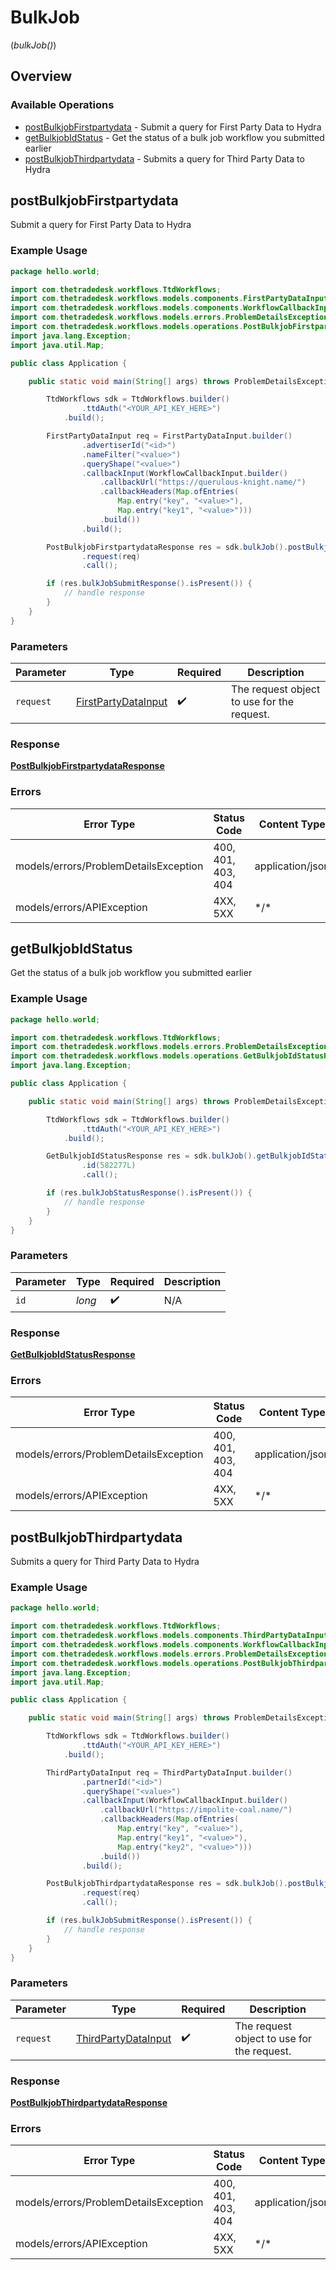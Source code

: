 # BulkJob
(*bulkJob()*)

## Overview

### Available Operations

* [postBulkjobFirstpartydata](#postbulkjobfirstpartydata) - Submit a query for First Party Data to Hydra
* [getBulkjobIdStatus](#getbulkjobidstatus) - Get the status of a bulk job workflow you submitted earlier
* [postBulkjobThirdpartydata](#postbulkjobthirdpartydata) - Submits a query for Third Party Data to Hydra

## postBulkjobFirstpartydata

Submit a query for First Party Data to Hydra

### Example Usage

```java
package hello.world;

import com.thetradedesk.workflows.TtdWorkflows;
import com.thetradedesk.workflows.models.components.FirstPartyDataInput;
import com.thetradedesk.workflows.models.components.WorkflowCallbackInput;
import com.thetradedesk.workflows.models.errors.ProblemDetailsException;
import com.thetradedesk.workflows.models.operations.PostBulkjobFirstpartydataResponse;
import java.lang.Exception;
import java.util.Map;

public class Application {

    public static void main(String[] args) throws ProblemDetailsException, Exception {

        TtdWorkflows sdk = TtdWorkflows.builder()
                .ttdAuth("<YOUR_API_KEY_HERE>")
            .build();

        FirstPartyDataInput req = FirstPartyDataInput.builder()
                .advertiserId("<id>")
                .nameFilter("<value>")
                .queryShape("<value>")
                .callbackInput(WorkflowCallbackInput.builder()
                    .callbackUrl("https://querulous-knight.name/")
                    .callbackHeaders(Map.ofEntries(
                        Map.entry("key", "<value>"),
                        Map.entry("key1", "<value>")))
                    .build())
                .build();

        PostBulkjobFirstpartydataResponse res = sdk.bulkJob().postBulkjobFirstpartydata()
                .request(req)
                .call();

        if (res.bulkJobSubmitResponse().isPresent()) {
            // handle response
        }
    }
}
```

### Parameters

| Parameter                                                         | Type                                                              | Required                                                          | Description                                                       |
| ----------------------------------------------------------------- | ----------------------------------------------------------------- | ----------------------------------------------------------------- | ----------------------------------------------------------------- |
| `request`                                                         | [FirstPartyDataInput](../../models/shared/FirstPartyDataInput.md) | :heavy_check_mark:                                                | The request object to use for the request.                        |

### Response

**[PostBulkjobFirstpartydataResponse](../../models/operations/PostBulkjobFirstpartydataResponse.md)**

### Errors

| Error Type                            | Status Code                           | Content Type                          |
| ------------------------------------- | ------------------------------------- | ------------------------------------- |
| models/errors/ProblemDetailsException | 400, 401, 403, 404                    | application/json                      |
| models/errors/APIException            | 4XX, 5XX                              | \*/\*                                 |

## getBulkjobIdStatus

Get the status of a bulk job workflow you submitted earlier

### Example Usage

```java
package hello.world;

import com.thetradedesk.workflows.TtdWorkflows;
import com.thetradedesk.workflows.models.errors.ProblemDetailsException;
import com.thetradedesk.workflows.models.operations.GetBulkjobIdStatusResponse;
import java.lang.Exception;

public class Application {

    public static void main(String[] args) throws ProblemDetailsException, Exception {

        TtdWorkflows sdk = TtdWorkflows.builder()
                .ttdAuth("<YOUR_API_KEY_HERE>")
            .build();

        GetBulkjobIdStatusResponse res = sdk.bulkJob().getBulkjobIdStatus()
                .id(582277L)
                .call();

        if (res.bulkJobStatusResponse().isPresent()) {
            // handle response
        }
    }
}
```

### Parameters

| Parameter          | Type               | Required           | Description        |
| ------------------ | ------------------ | ------------------ | ------------------ |
| `id`               | *long*             | :heavy_check_mark: | N/A                |

### Response

**[GetBulkjobIdStatusResponse](../../models/operations/GetBulkjobIdStatusResponse.md)**

### Errors

| Error Type                            | Status Code                           | Content Type                          |
| ------------------------------------- | ------------------------------------- | ------------------------------------- |
| models/errors/ProblemDetailsException | 400, 401, 403, 404                    | application/json                      |
| models/errors/APIException            | 4XX, 5XX                              | \*/\*                                 |

## postBulkjobThirdpartydata

Submits a query for Third Party Data to Hydra

### Example Usage

```java
package hello.world;

import com.thetradedesk.workflows.TtdWorkflows;
import com.thetradedesk.workflows.models.components.ThirdPartyDataInput;
import com.thetradedesk.workflows.models.components.WorkflowCallbackInput;
import com.thetradedesk.workflows.models.errors.ProblemDetailsException;
import com.thetradedesk.workflows.models.operations.PostBulkjobThirdpartydataResponse;
import java.lang.Exception;
import java.util.Map;

public class Application {

    public static void main(String[] args) throws ProblemDetailsException, Exception {

        TtdWorkflows sdk = TtdWorkflows.builder()
                .ttdAuth("<YOUR_API_KEY_HERE>")
            .build();

        ThirdPartyDataInput req = ThirdPartyDataInput.builder()
                .partnerId("<id>")
                .queryShape("<value>")
                .callbackInput(WorkflowCallbackInput.builder()
                    .callbackUrl("https://impolite-coal.name/")
                    .callbackHeaders(Map.ofEntries(
                        Map.entry("key", "<value>"),
                        Map.entry("key1", "<value>"),
                        Map.entry("key2", "<value>")))
                    .build())
                .build();

        PostBulkjobThirdpartydataResponse res = sdk.bulkJob().postBulkjobThirdpartydata()
                .request(req)
                .call();

        if (res.bulkJobSubmitResponse().isPresent()) {
            // handle response
        }
    }
}
```

### Parameters

| Parameter                                                         | Type                                                              | Required                                                          | Description                                                       |
| ----------------------------------------------------------------- | ----------------------------------------------------------------- | ----------------------------------------------------------------- | ----------------------------------------------------------------- |
| `request`                                                         | [ThirdPartyDataInput](../../models/shared/ThirdPartyDataInput.md) | :heavy_check_mark:                                                | The request object to use for the request.                        |

### Response

**[PostBulkjobThirdpartydataResponse](../../models/operations/PostBulkjobThirdpartydataResponse.md)**

### Errors

| Error Type                            | Status Code                           | Content Type                          |
| ------------------------------------- | ------------------------------------- | ------------------------------------- |
| models/errors/ProblemDetailsException | 400, 401, 403, 404                    | application/json                      |
| models/errors/APIException            | 4XX, 5XX                              | \*/\*                                 |